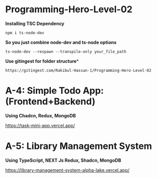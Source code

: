 # Programming-Hero-Level-02
**Installing TSC Dependency**
```
npm i ts-node-dev
```
**So you just combine node-dev and ts-node options**
```
ts-node-dev --respawn --transpile-only your_file_path
```
**Use gitingest for folder structure***
```
https://gitingest.com/Rakibul-Hassan-1/Programming-Hero-Level-02
```

# A-4: Simple Todo App:(Frontend+Backend)
**Using Chadcn, Redux, MongoDB**

https://task-mini-app.vercel.app/


# A-5: Library Management System
**Using TypeScript, NEXT Js Redux, Shadcn, MongoDB**

https://library-management-system-alpha-lake.vercel.app/


